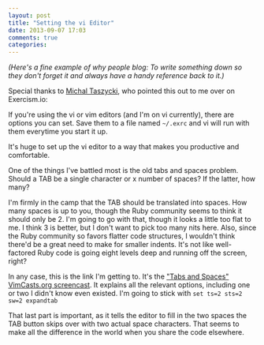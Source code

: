 ```yaml
---
layout: post
title: "Setting the vi Editor"
date: 2013-09-07 17:03
comments: true
categories: 
---
```

*(Here's a fine example of why people blog: To write something down so they don't forget it and always have a handy reference back to it.)*

Special thanks to [Michal Taszycki](https://github.com/mehowte), who pointed this out to me over on Exercism.io:

If you're using the vi or vim editors (and I'm on vi currently), there are options you can set.  Save them to a file named ```~/.exrc``` and vi will run with them everytime you start it up.

It's huge to set up the vi editor to a way that makes you productive and comfortable.  

One of the things I've battled most is the old tabs and spaces problem. Should a TAB be a single character or x number of spaces?  If the latter, how many?

I'm firmly in the camp that the TAB should be translated into spaces.  How many spaces is up to you, though the Ruby community seems to think it should only be 2.  I'm going to go with that, though it looks a little too flat to me.  I think 3 is better, but I don't want to pick too many nits here. Also, since the Ruby community so favors flatter code structures, I wouldn't think there'd be a great need to make for smaller indents.  It's not like well-factored Ruby code is going eight levels deep and running off the screen, right?

In any case, this is the link I'm getting to.  It's the ["Tabs and Spaces" VimCasts.org screencast](http://vimcasts.org/episodes/tabs-and-spaces/). It explains all the relevant options, including one or two I didn't know even existed.  I'm going to stick with ```set ts=2 sts=2 sw=2 expandtab```

That last part is important, as it tells the editor to fill in the two spaces the TAB button skips over with two actual space characters.  That seems to make all the difference in the world when you share the code elsewhere.

